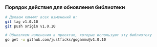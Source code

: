 ### Порядок действия для обновления библиотеки

```bash
# Делаем коммит всех изменений и:
git tag v1.0.10
git push origin v1.0.10
```

```bash
# Обновляем изменения в проектах, которые используют эту библиотеку
go get -u github.com/justficks/gogammu@v1.0.10
```